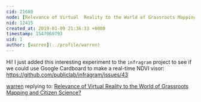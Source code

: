 ```yaml
---
cid: 21680
node: [Relevance of Virtual  Reality to the World of Grassroots Mapping and Citizen Science?](../notes/ajawitz/11-16-2015/relevance-of-virtual-reality-to-the-world-of-grassroots-mapping-and-citizen-science)
nid: 12415
created_at: 2019-01-09 21:36:33 +0000
timestamp: 1547069793
uid: 1
author: [warren](../profile/warren)
---
```


 Hi! I just added this interesting experiment to the `infragram` project to see if we could use Google Cardboard to make a real-time NDVI visor: https://github.com/publiclab/infragram/issues/43

[warren](../profile/warren) replying to: [Relevance of Virtual  Reality to the World of Grassroots Mapping and Citizen Science?](../notes/ajawitz/11-16-2015/relevance-of-virtual-reality-to-the-world-of-grassroots-mapping-and-citizen-science)


